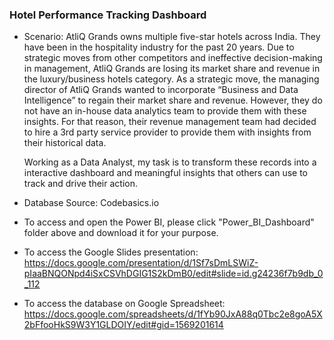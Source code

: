 ### **Hotel Performance Tracking Dashboard**

- Scenario:
  AtliQ Grands owns multiple five-star hotels across India. They have been in the hospitality industry for the past 20 years. Due to strategic moves from other competitors and ineffective decision-making in management, AtliQ Grands are losing its market share and
  revenue in the luxury/business hotels category. As a strategic move, the managing director of AtliQ Grands wanted to incorporate “Business and Data Intelligence” to regain their market share and revenue. However, they do not have an in-house data analytics team
  to provide them with these insights. For that reason, their revenue management team had decided to hire a 3rd party service provider to provide them with insights from their historical data.

  Working as a Data Analyst, my task is to transform these records into a interactive dashboard and meaningful insights that others can use to track and drive their action.

- Database Source: Codebasics.io

- To access and open the Power BI, please click "Power_BI_Dashboard" folder above and download it for your purpose.
- To access the Google Slides presentation: https://docs.google.com/presentation/d/1Sf7sDmLSWiZ-pIaaBNQONpd4iSxCSVhDGIG1S2kDmB0/edit#slide=id.g24236f7b9db_0_112
- To access the database on Google Spreadsheet: https://docs.google.com/spreadsheets/d/1fYb90JxA88q0Tbc2e8goA5X2bFfooHkS9W3Y1GLDOIY/edit#gid=1569201614
